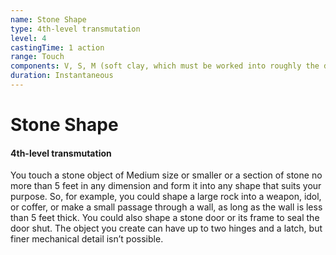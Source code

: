 ```yaml
---
name: Stone Shape
type: 4th-level transmutation
level: 4
castingTime: 1 action
range: Touch
components: V, S, M (soft clay, which must be worked into roughly the desired shape of the stone object)
duration: Instantaneous
---
```


# Stone Shape

#### 4th-level transmutation

You touch a stone object of Medium size or smaller or a section of stone no more than 5 feet in any dimension and form it into any shape that suits your purpose. So, for example, you could shape a large rock into a weapon, idol, or coffer, or make a small passage through a wall, as long as the wall is less than 5 feet thick. You could also shape a stone door or its frame to seal the door shut. The object you create can have up to two hinges and a latch, but finer mechanical detail isn’t possible.
